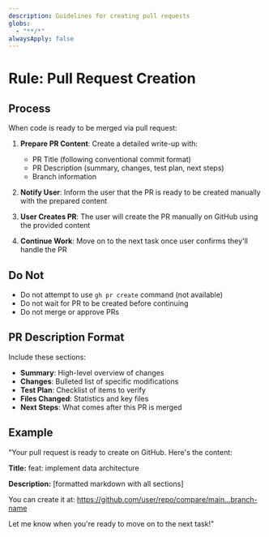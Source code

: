```yaml
---
description: Guidelines for creating pull requests
globs:
  - "**/*"
alwaysApply: false
---
```


# Rule: Pull Request Creation

## Process

When code is ready to be merged via pull request:

1. **Prepare PR Content**: Create a detailed write-up with:
   - PR Title (following conventional commit format)
   - PR Description (summary, changes, test plan, next steps)
   - Branch information

2. **Notify User**: Inform the user that the PR is ready to be created manually with the prepared content

3. **User Creates PR**: The user will create the PR manually on GitHub using the provided content

4. **Continue Work**: Move on to the next task once user confirms they'll handle the PR

## Do Not

- Do not attempt to use `gh pr create` command (not available)
- Do not wait for PR to be created before continuing
- Do not merge or approve PRs

## PR Description Format

Include these sections:
- **Summary**: High-level overview of changes
- **Changes**: Bulleted list of specific modifications
- **Test Plan**: Checklist of items to verify
- **Files Changed**: Statistics and key files
- **Next Steps**: What comes after this PR is merged

## Example

"Your pull request is ready to create on GitHub. Here's the content:

**Title:** feat: implement data architecture

**Description:** [formatted markdown with all sections]

You can create it at: https://github.com/user/repo/compare/main...branch-name

Let me know when you're ready to move on to the next task!"

